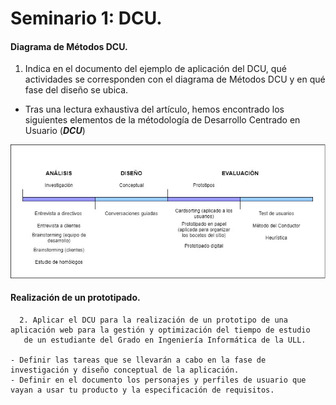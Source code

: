 # Seminario 1: DCU.

#### Diagrama de Métodos DCU.

 1. Indica en el documento del ejemplo de aplicación del DCU, qué actividades se corresponden con el diagrama de Métodos DCU 
    y en qué fase del diseño se ubica.
       
* Tras una lectura exhaustiva del artículo, hemos encontrado los siguientes elementos de la métodología de Desarrollo Centrado en Usuario (***DCU***)
       
![Imagen-métodos](https://github.com/alu0101235516/Usabilidad-y-Accesibilidad/blob/main/Seminario-1/images/SEMINARIO1.jpg)

#### Realización de un prototipado.

      2. Aplicar el DCU para la realización de un prototipo de una aplicación web para la gestión y optimización del tiempo de estudio 
       de un estudiante del Grado en Ingeniería Informática de la ULL.
   
    - Definir las tareas que se llevarán a cabo en la fase de investigación y diseño conceptual de la aplicación.
    - Definir en el documento los personajes y perfiles de usuario que vayan a usar tu producto y la especificación de requisitos.
